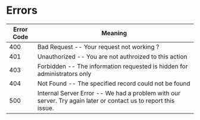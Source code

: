 # Errors

Error Code | Meaning
---------- | -------
400 | Bad Request -- Your request not working ?
401 | Unauthorized -- You are not authroized to this action
403 | Forbidden -- The information requested is hidden for administrators only
404 | Not Found -- The specified record could not be found
500 | Internal Server Error -- We had a problem with our server. Try again later or contact us to report this issue.
